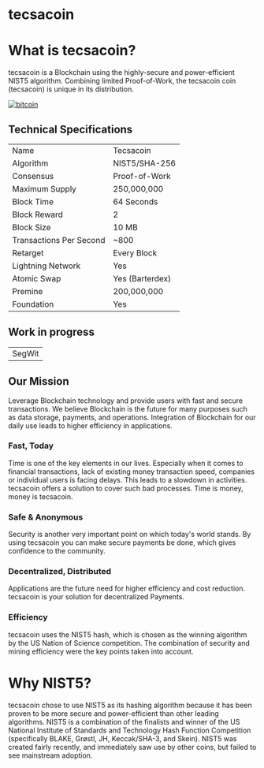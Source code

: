 # tecsacoin


 

# What is tecsacoin?
tecsacoin is a Blockchain using the highly-secure and power-efficient NIST5 algorithm. Combining limited Proof-of-Work, the tecsacoin coin (tecsacoin) is unique in its distribution. 

<a name="specifications"></a>

<a href='https://postimages.org/' target='_blank'><img src='https://i.postimg.cc/fL9VxTH9/bitcoin.png' border='0' alt='bitcoin'/></a>



## Technical Specifications
<table>
<tr> <td>Name</td><td>Tecsacoin</td></tr>
<tr> <td>Algorithm</td><td>NIST5/SHA-256</td></tr>
<tr> <td>Consensus</td><td>Proof-of-Work</td></tr>
<tr> <td>Maximum Supply</td><td>250,000,000  </td></tr>
<tr> <td>Block Time</td><td>64 Seconds</td></tr>
<tr> <td>Block Reward</td><td>2</td></tr>
<tr> <td>Block Size</td><td>10 MB</td></tr>
<tr> <td>Transactions Per Second</td><td>~800</td></tr>
<tr> <td>Retarget</td><td>Every Block</td></tr>
<tr> <td>Lightning Network</td><td>Yes</td></tr>
<tr> <td>Atomic Swap</td><td>Yes (Barterdex)</td></tr>
<tr> <td>Premine</td><td>200,000,000</td></tr>
<tr> <td>Foundation</td><td>Yes</td></tr>
</table>

## Work in progress
<table>
<tr> <td>SegWit</td></tr>
</table>




## Our Mission
Leverage Blockchain technology and provide users with fast and secure transactions. We believe Blockchain is the future for many purposes such as data storage, payments, and operations. Integration of Blockchain for our daily use leads to higher efficiency in applications.

### Fast, Today
Time is one of the key elements in our lives. Especially when it comes to financial transactions, lack of existing money transaction speed, companies or individual users is facing delays. This leads to a slowdown in activities. tecsacoin offers a solution to cover such bad processes. Time is money, money is tecsacoin.

### Safe & Anonymous
Security is another very important point on which today's world stands. By using tecsacoin you can make secure payments be done, which gives confidence to the community.

### Decentralized, Distributed
Applications are the future need for higher efficiency and cost reduction. tecsacoin is your solution for decentralized Payments.

### Efficiency
tecsacoin uses the NIST5 hash, which is chosen as the winning algorithm by the US Nation of Science competition. The combination of security and mining efficiency were the key points taken into account.


# Why NIST5?
tecsacoin chose to use NIST5 as its hashing algorithm because it has been proven to be more secure and power-efficient than other leading algorithms. NIST5 is a combination of the finalists and winner of the US National Institute of Standards and Technology Hash Function Competition (specifically BLAKE, Grøstl, JH, Keccak/SHA-3, and Skein). NIST5 was created fairly recently, and immediately saw use by other coins, but failed to see mainstream adoption.
